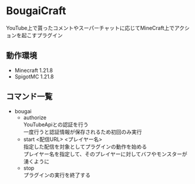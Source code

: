 # BougaiCraft
YouTube上で貰ったコメントやスーパーチャットに応じてMineCraft上でアクションを起こすプラグイン

## 動作環境
- Minecraft 1.21.8
- SpigotMC 1.21.8

## コマンド一覧
- bougai
    - authorize  
      YouTubeApiとの認証を行う  
      一度行うと認証情報が保存されるため初回のみ実行
    - start <配信URL> <プレイヤー名>  
      指定した配信を対象としてプラグインの動作を始める  
      プレイヤー名を指定して、そのプレイヤーに対してバフやモンスターが湧くように
    - stop  
      プラグインの実行を終了する
